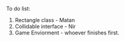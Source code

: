 To do list:
1. Rectangle class - Matan
2. Collidable interface - Nir
3. Game Enviorment - whoever finishes first.
